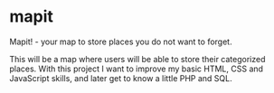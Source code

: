 # mapit
Mapit! - your map to store places you do not want to forget. 

This will be a map where users will be able to store their categorized places.
With this project I want to improve my basic HTML, CSS and JavaScript skills, and later get to know a little PHP and SQL. 
